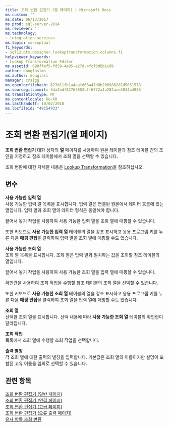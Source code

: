 ```yaml
---
title: 조회 변환 편집기 (열 페이지) | Microsoft Docs
ms.custom: ''
ms.date: 06/13/2017
ms.prod: sql-server-2014
ms.reviewer: ''
ms.technology:
- integration-services
ms.topic: conceptual
f1_keywords:
- sql12.dts.designer.lookuptransformation.columns.f1
helpviewer_keywords:
- Lookup Transformation Editor
ms.assetid: 690ffef5-fd59-4e95-a27d-4fcf0d6b1c0b
author: douglaslms
ms.author: douglasl
manager: craigg
ms.openlocfilehash: 627d11fb1a4aafd63a47d8b206988287d5831578
ms.sourcegitcommit: 3da2edf82763852cff6772a1a282ace3034b4936
ms.translationtype: MT
ms.contentlocale: ko-KR
ms.lasthandoff: 10/02/2018
ms.locfileid: "48154933"
---
```

# <a name="lookup-transformation-editor-columns-page"></a>조회 변환 편집기(열 페이지)
  **조회 변환 편집기** 대화 상자의 **열** 페이지를 사용하여 원본 테이블과 참조 테이블 간의 조인을 지정하고 참조 테이블에서 조회 열을 선택할 수 있습니다.  
  
 조회 변환에 대한 자세한 내용은 [Lookup Transformation](data-flow/transformations/lookup-transformation.md)을 참조하십시오.  
  
## <a name="options"></a>변수  
 **사용 가능한 입력 열**  
 사용 가능한 입력 열 목록을 표시합니다. 입력 열은 연결된 원본에서 데이터 흐름에 있는 열입니다. 입력 열과 조회 열의 데이터 형식은 동일해야 합니다.  
  
 끌어서 놓기 작업을 사용하여 사용 가능한 입력 열을 조회 열에 매핑할 수 있습니다.  
  
 또한 키보드로 **사용 가능한 입력 열** 테이블의 열을 강조 표시하고 응용 프로그램 키를 누른 다음 **매핑 편집**을 클릭하여 입력 열을 조회 열에 매핑할 수도 있습니다.  
  
 **사용 가능한 조회 열**  
 조회 열 목록을 표시합니다. 조회 열은 입력 열과 일치하는 값을 조회할 참조 테이블의 열입니다.  
  
 끌어서 놓기 작업을 사용하여 사용 가능한 조회 열을 입력 열에 매핑할 수 있습니다.  
  
 확인란을 사용하여 조회 작업을 수행할 참조 테이블의 조회 열을 선택할 수 있습니다.  
  
 또한 키보드로 **사용 가능한 조회 열** 테이블의 열을 강조 표시하고 응용 프로그램 키를 누른 다음 **매핑 편집**을 클릭하여 조회 열을 입력 열에 매핑할 수도 있습니다.  
  
 **조회 열**  
 선택한 조회 열을 표시합니다. 선택 내용에 따라 **사용 가능한 조회 열** 테이블의 확인란이 달라집니다.  
  
 **조회 작업**  
 목록에서 조회 열에 수행할 조회 작업을 선택합니다.  
  
 **출력 별칭**  
 각 조회 열에 대한 출력의 별칭을 입력합니다. 기본값은 조회 열의 이름이지만 설명이 포함된 고유 이름을 임의로 선택할 수 있습니다.  
  
## <a name="see-also"></a>관련 항목  
 [조회 변환 편집기 &#40;일반 페이지&#41;](general-page-of-integration-services-designers-options.md)   
 [조회 변환 편집기 &#40;연결 페이지&#41;](../../2014/integration-services/lookup-transformation-editor-connection-page.md)   
 [조회 변환 편집기 &#40;고급 페이지&#41;](../../2014/integration-services/lookup-transformation-editor-advanced-page.md)   
 [조회 변환 편집기 &#40;오류 출력 페이지&#41;](../../2014/integration-services/lookup-transformation-editor-error-output-page.md)   
 [유사 항목 조회 변환](data-flow/transformations/fuzzy-lookup-transformation.md)  
  
  
